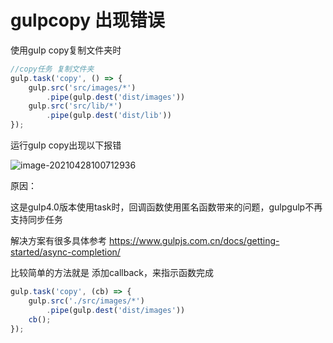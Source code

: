 # gulpcopy 出现错误

使用gulp copy复制文件夹时

```js
//copy任务 复制文件夹
gulp.task('copy', () => {
    gulp.src('src/images/*')
        .pipe(gulp.dest('dist/images'))
    gulp.src('src/lib/*')
        .pipe(gulp.dest('dist/lib'))
});
```

运行gulp copy出现以下报错

![image-20210428100712936](C:\Users\13272\AppData\Roaming\Typora\typora-user-images\image-20210428100712936.png)

原因：

这是gulp4.0版本使用task时，回调函数使用匿名函数带来的问题，gulpgulp不再支持同步任务

解决方案有很多具体参考 https://www.gulpjs.com.cn/docs/getting-started/async-completion/

比较简单的方法就是 添加callback，来指示函数完成

```js
gulp.task('copy', (cb) => {
    gulp.src('./src/images/*')
        .pipe(gulp.dest('dist/images'))
    cb();
});
```

